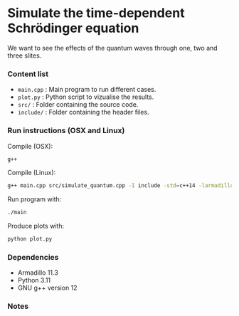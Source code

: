 # Simulate the time-dependent Schrödinger equation
We want to see the effects of the quantum waves through one, two and three slites.

### Content list
- `main.cpp` : Main program to run different cases.
- `plot.py` : Python script to vizualise the results.
- `src/` : Folder containing the source code.
- `include/` : Folder containing the header files.

### Run instructions (OSX and Linux)
Compile (OSX):
```sh
g++
```

Compile (Linux):
```sh
g++ main.cpp src/simulate_quantum.cpp -I include -std=c++14 -larmadillo -o main
```

Run program with:
```sh
./main
```

Produce plots with:
```sh
python plot.py
```

### Dependencies
- Armadillo 11.3
- Python 3.11
- GNU g++ version 12

### Notes

